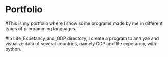 # Portfolio

#This is my portfolio where I show some programs made by me in different types of programming languages.


#In Life_Expetancy_and_GDP directory, I create a program to analyze and visualize data of several countries, namely GDP and life expetancy, with python. 
